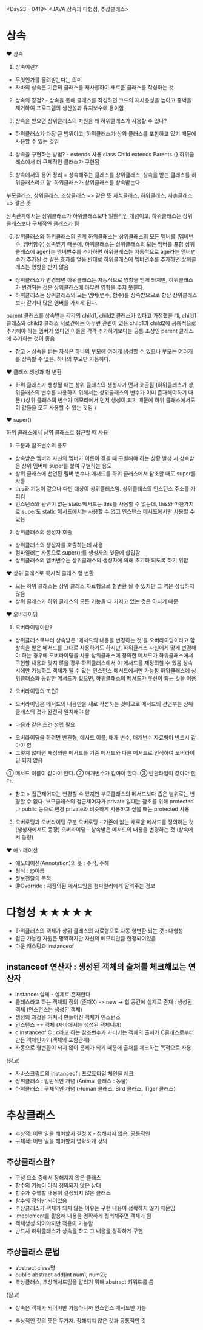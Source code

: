 <Day23 - 0419>
<JAVA 상속과 다형성, 추상클래스>

# 상속

❤️ 상속

1. 상속이란?

- 무엇인가를 물려받는다는 의미
- 자바의 상속은 기존의 클래스를 재사용하여 새로운 클래스를 작성하는 것

2. 상속의 장점? - 상속을 통해 클래스를 작성하면 코드의 재사용성을 높이고 중벅을 제거하여 프로그램의 생산성과 유지보수에 용이함

3. 상속을 받으면 상위클래스의 자원을 왜 하위클래스가 사용할 수 있나?

- 하위클래스가 가장 큰 범위이고, 하위클래스가 상위 클래스를 포함하고 있기 때문에 사용할 수 있는 것임

4. 상속을 구현하는 방법? - estends 사용
   class Child extends Parents {}
   하위클래스에서 더 구체적인 클래스가 구현됨

5. 상속에서의 용어 정리 = 상속해주는 클래스를 상위클래스, 상속을 받는 클래스를 하위클래스라고 함. 하위클래스가 상위클래스를 상속받는다.

부모클래스, 상위클래스, 조상클래스 => 같은 뜻
자식클래스, 하위클래스, 자손클래스 => 같은 뜻

상속관계에서는 상위클래스가 하위클래스보다 일반적인 개념이고, 하위클래스는 상위클래스보다 구체적인 클래스가 됨

6. 상위클래스와 하위클래스의 관계
   하위클래스는 상위클래스의 모든 멤버를 (멤버변수, 멤버함수) 상속받기 때문에, 하위클래스는 상위클래스의 모든 멤버를 포함
   상위클래스에 age라는 멤버변수를 추가하면 하위클래스는 자동적으로 age라는 멤버변수가 추가된 것 같은 효과를 얻음
   반대로 하위클래스에 멤버면수를 추가하면 상위클래스는 영향을 받지 않음

- 상위클래스가 변경되면 하위클래스는 자동적으로 영향을 받게 되지만, 하위클래스가 변경되는 것은 상위클래스에 아무런 영향을 주지 못한다.
- 하위클래스는 상위클래스의 모든 멤버(변수, 함수)를 상속받으므로 항상 상위클래스보다 같거나 많은 멤버를 가지게 된다.

parent 클래스를 상속받는 각각의 child1, child2 클래스가 있다고 가정했을 떄, child1 클래스와 child2 클래스 서로간에는 아무런 관련이 없음
child1과 child2에 공통적으로 추가해야 하는 멤버가 있다면 이들을 각각 추가하기보다는 공통 조상인 parent 클래스에 추가하는 것이 좋음

- 참고 > 상속을 받는 자식은 하나의 부모에 여러개 생성할 수 있으나 부모는 여러개를 상속할 수 없음. 하나의 부모만 가능하다.

❤️ 클래스 생성과 형 변환

- 하위 클래스가 생성될 때는 상위 클래스의 생성자가 먼저 호출됨
  (하위클래스가 상위클래스의 변수를 사용하기 위해서는 상위클래스의 변수가 이미 존재해야하기 때문)
  (상위 클래스의 변수가 메모리에서 먼저 생성이 되기 때문에 하위 클래스에서도 이 값들을 모두 사용할 수 있는 것임 )

❤️ super()

하위 클래스에서 상위 클래스로 접근할 때 사용

1. 구분과 참조변수의 용도

- 상속받은 멤버와 자신의 멤버가 이름이 같을 때 구별해야 하는 상황 발생 시 상속받은 상위 멤버에 super를 붙여 구별하는 용도
- 상위 클래스에 선언된 멤버 변수나 메서드를 하위 클래스에서 참조할 때도 super를 사용
- this와 기능이 같으나 다만 대상이 상위클래스임. 상위클래스의 인스턴스 주소를 가리킴
- 인스턴스와 관련이 없는 statc 메서드는 this를 사용할 수 없는데, this와 마찬가지로 super도 static 메서드에서는 사용할 수 없고 인스턴스 메서드에서만 사용할 수 있음

2. 상위클래스의 생성자 호출

- 상위클래스의 생성자를 호출하는데 사용
- 컴파일러는 자동으로 super();를 생성자의 첫줄에 삽입함
- 상위클래스의 멤버변수는 상위클래스의 생성자에 의해 초기화 되도록 하기 위함

❤️ 상위 클래스로 묵시적 클래스 형 변환

- 모든 하위 클래스는 상위 클래스 자료형으로 형변환 될 수 있지만 그 역은 성립하지 않음
- 상위 클래스가 하위 클래스의 모든 기능을 다 가지고 있는 것은 아니기 때문

❤️ 오버라이딩

1. 오버라이딩이란?

- 상위클래스로부터 상속받은 '메서드의 내용을 변경하는 것'을 오버라이딩이라고 함
  상속을 받은 메서드를 그대로 사용하기도 하지만, 하위클래스 자신에게 맞게 변경해야 하는 경우에 오버라이딩을 사용
  상위클래스에 정의한 메서드가 하위클래스에서 구현할 내용과 맞지 않을 경우 하위클래스에서 이 메서드를 재정의할 수 있음
  상속 시에만 가능하고 객체가 될 수 있는 인스턴스 메서드에서만 가능함
  하위클래스에 상위클래스와 동일한 메서드가 있으면, 하위클래스의 메서드가 우선이 되는 것을 이용

2. 오버라이딩의 조건?

- 오버라이딩은 메서드의 내용만을 새로 작성하는 것이므로 메서드의 선언부는 상위클래스의 것과 완전히 일치해야 함

* 다음과 같은 조건 성립 필요

- 오버라이딩을 하려면 반환형, 메서드 이름, 매개 변수, 매개변수 자료형이 반드시 같아야 함
- 그렇지 않다면 재정의한 메서드를 기존 메서드와 다른 메서드로 인식하여 오버라이딩 되지 않음

① 메서드 이름이 같아야 한다.
② 매개변수가 같아야 한다.
③ 반환타입이 같아야 한다.

- 참고 > 접근제어자는 변경할 수 있지만 부모클래스의 메서드보다 좁은 범위로는 변경할 수 없다. 부모클래스의 접근제어자가 private 일때는 참초를 위해 protected나 public 등으로 변경
  private와 비슷하게 사용하고 싶을 때는 protected 사용

3. 오버로딩과 오버라이딩 구분
   오버로딩 - 기존에 없는 새로운 메서드를 정의하는 것 (생성자에서도 등장)
   오버라이딩 - 상속받은 메서드의 내용을 변경하는 것 (상속에서 등장)

❤️ 애노테이션

- 애노테이션(Annotation)의 뜻 : 주석, 주해
- 형식 : @이름
- 정보전달의 목적
- @Override : 재정의된 메서드임을 컴파일러에게 알려주는 정보

# 다형성 ★★★★★

- 하위클래스의 객체가 상위 클래스의 자료형으로 자동 형변환 되는 것 : 다형성
- 접근 가능한 자원은 명확하지만 자신의 메모리만큼 한정되어있음
- 다운 캐스팅과 instanceof

## instanceof 연산자 : 생성된 객체의 출처를 체크해보는 연산자

- instance: 실체 - 실제로 존재한다
- 클래스라고 하는 객체의 정의 (존재X) -> new -> 힙 공간에 실제로 존재 : 생성된 객체 (인스턴스는 생성된 객체)
- 생성의 과정을 거쳐서 만들어진 객체가 인스턴스
- 인스턴스 == 객체 (자바에서는 생성된 객체니까)
- c instanceof C : c라고 하는 참조변수가 가리키는 객체의 출처가 C클래스로부터 만든 객체인가? (객체의 포함관계)
- 자동으로 형변환이 되지 않아 문제가 되기 때문에 출처를 체크하는 목적으로 사용

(참고)

- 자바스크립트의 instanceof : 프로토타입 체인을 체크
- 상위클래스 : 일반적인 개념 (Animal 클래스 : 동물)
- 하위클래스 : 구체적인 개념 (Human 클래스, Bird 클래스, Tiger 클래스)

# 추상클래스

- 추상적: 어떤 일을 해야할지 결정 X - 정해지지 않은, 공통적인
- 구체적: 어떤 일을 해야할지 명확하게 정의

## 추상클래스란?

- 구성 요소 중에서 정해지지 않은 클래스
- 함수의 기능이 아직 정의되지 않은 상태
- 함수가 수행할 내용이 결정되지 않은 클래스
- 함수의 정의만 되어있음
- 추상클래스가 객체가 되지 않는 이유는 구현 내용이 정확하지 않기 때문임
- Imeplement를 활용해 내용을 명확하게 정의해주면 객체가 됨
- 객체생성 되어야지만 적용이 가능함
- 반드시 하위클래스가 상속을 하고 그 내용을 정확하게 구현

## 추상클래스 문법

- abstract class명
- public abstract add(int num1, num2);
- 추상클래스, 추상메서드임을 알리기 위해 abstract 키워드를 씀

(참고)

- 상속은 객체가 되어야만 가능하니까 인스턴스 메서드만 가능

- 추상적인 것의 뜻은 두가지. 정해지지 않은 것과 공통적인 것
